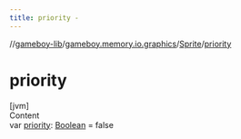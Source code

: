 ```yaml
---
title: priority -
---
```

//[gameboy-lib](../../index.md)/[gameboy.memory.io.graphics](../index.md)/[Sprite](index.md)/[priority](priority.md)



# priority  
[jvm]  
Content  
var [priority](priority.md): [Boolean](https://kotlinlang.org/api/latest/jvm/stdlib/kotlin/-boolean/index.html) = false  



